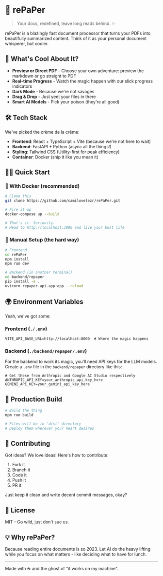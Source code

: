 # 📄 rePaPer

> Your docs, redefined, leave long reads behind. ✨

rePaPer is a blazingly fast document processor that turns your PDFs into beautifully summarized content. Think of it as your personal document whisperer, but cooler.

## 🚀 What's Cool About It?

- **Preview or Direct PDF** - Choose your own adventure: preview the markdown or go straight to PDF
- **Real-time Progress** - Watch the magic happen with our slick progress indicators
- **Dark Mode** - Because we're not savages
- **Drag & Drop** - Just yeet your files in there
- **Smart AI Models** - Pick your poison (they're all good)

## 🛠 Tech Stack

We've picked the crème de la crème:

- **Frontend**: React + TypeScript + Vite (because we're not here to wait)
- **Backend**: FastAPI + Python (async all the things!)
- **Styling**: Tailwind CSS (Utility-first for peak efficiency)
- **Container**: Docker (ship it like you mean it)

## 🏃‍♂️ Quick Start

### 🐳 With Docker (recommended)

```bash
# Clone this
git clone https://github.com/camilovelezr/rePaPer.git

# Fire it up
docker-compose up --build

# That's it. Seriously.
# Head to http://localhost:3000 and live your best life
```

### 🔧 Manual Setup (the hard way)

```bash
# Frontend
cd rePaPer
npm install
npm run dev

# Backend (in another terminal)
cd backend/repaper
pip install -e .
uvicorn repaper.api.app:app --reload
```

## 🌍 Environment Variables

Yeah, we've got some:

### Frontend (`./.env`)
```env
VITE_API_BASE_URL=http://localhost:8000  # Where the magic happens
```

### Backend (`./backend/repaper/.env`)
For the backend to work its magic, you'll need API keys for the LLM models. Create a `.env` file in the `backend/repaper` directory like this:

```env
# Get these from Anthropic and Google AI Studio respectively
ANTHROPIC_API_KEY=your_anthropic_api_key_here
GEMINI_API_KEY=your_gemini_api_key_here
```

## 📝 Production Build

```bash
# Build the thing
npm run build

# Files will be in 'dist' directory
# Deploy them wherever your heart desires
```

## 🤝 Contributing

Got ideas? We love ideas! Here's how to contribute:

1. Fork it
2. Branch it
3. Code it
4. Push it
5. PR it

Just keep it clean and write decent commit messages, okay?

## 📝 License

MIT - Go wild, just don't sue us.

## 💡 Why rePaPer?

Because reading entire documents is so 2023. Let AI do the heavy lifting while you focus on what matters - like deciding what to have for lunch.

---

Made with ☕️ and the ghost of "it works on my machine".
